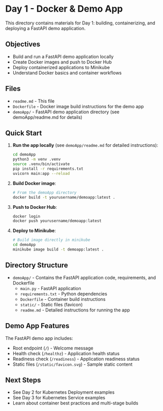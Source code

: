 # Day 1 - Docker & Demo App

This directory contains materials for Day 1: building, containerizing, and deploying a FastAPI demo application.

## Objectives

- Build and run a FastAPI demo application locally
- Create Docker images and push to Docker Hub
- Deploy containerized applications to Minikube
- Understand Docker basics and container workflows

## Files

- `readme.md` - This file
- `Dockerfile` - Docker image build instructions for the demo app
- `demoApp/` - FastAPI demo application directory (see demoApp/readme.md for details)

## Quick Start

1. **Run the app locally** (see `demoApp/readme.md` for detailed instructions):
   ```bash
   cd demoApp
   python3 -m venv .venv
   source .venv/bin/activate
   pip install -r requirements.txt
   uvicorn main:app --reload
   ```

2. **Build Docker image**:
   ```bash
   # From the demoApp directory
   docker build -t yourusername/demoapp:latest .
   ```

3. **Push to Docker Hub**:
   ```bash
   docker login
   docker push yourusername/demoapp:latest
   ```

4. **Deploy to Minikube**:
   ```bash
   # Build image directly in minikube
   cd demoApp
   minikube image build -t demoapp:latest .
   ```

## Directory Structure

- `demoApp/` - Contains the FastAPI application code, requirements, and Dockerfile
  - `main.py` - FastAPI application
  - `requirements.txt` - Python dependencies
  - `Dockerfile` - Container build instructions
  - `static/` - Static files (favicon)
  - `readme.md` - Detailed instructions for running the app

## Demo App Features

The FastAPI demo app includes:
- Root endpoint (`/`) - Welcome message
- Health check (`/healthz`) - Application health status
- Readiness check (`/readiness`) - Application readiness status
- Static files (`/static/favicon.svg`) - Sample static content

## Next Steps

- See Day 2 for Kubernetes Deployment examples
- See Day 3 for Kubernetes Service examples
- Learn about container best practices and multi-stage builds